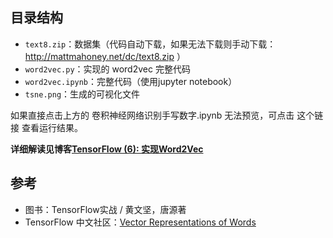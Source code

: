 ## 目录结构
- `text8.zip`：数据集（代码自动下载，如果无法下载则手动下载：http://mattmahoney.net/dc/text8.zip ）
- `word2vec.py`：实现的 word2vec 完整代码
- `word2vec.ipynb`：完整代码（使用jupyter notebook）
- `tsne.png`：生成的可视化文件

如果直接点击上方的 卷积神经网络识别手写数字.ipynb 无法预览，可点击 这个链接 查看运行结果。

**详细解读见博客[TensorFlow (6): 实现Word2Vec](http://ywtail.github.io/2017/06/09/TensorFlow-6-%E5%AE%9E%E7%8E%B0Word2Vec/)**

## 参考
- 图书：TensorFlow实战 / 黄文坚，唐源著
- TensorFlow 中文社区：[Vector Representations of Words](http://www.tensorfly.cn/tfdoc/tutorials/word2vec.html)